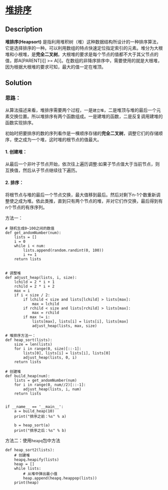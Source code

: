 # [堆排序][title]

## Description
**堆排序(Heapsort)** 是指利用堆积树（堆）这种数据结构所设计的一种排序算法，它是选择排序的一种。可以利用数组的特点快速定位指定索引的元素。堆分为大根堆和小根堆，是**完全二叉树**。大根堆的要求是每个节点的值都不大于其父节点的值，即A[PARENT[i]] >= A[i]。在数组的非降序排序中，需要使用的就是大根堆，因为根据大根堆的要求可知，最大的值一定在堆顶。

## Solution
### 思路：
从算法描述来看，堆排序需要两个过程，一是`建立堆`，二是堆顶与堆的最后一个元素交换位置。所以堆排序有两个函数组成。一是建堆的函数，二是反复调用建堆的函数实现排序。

初始时把要排序的数的序列看作是一棵顺序存储的**完全二叉树**，调整它们的存储顺序，使之成为一个堆，这时堆的根节点的值最大。

#### 1. 创建堆：
从最后一个非叶子节点开始，依次往上遍历调整:如果子节点值大于当前节点，则互换值，然后从子节点继续往下遍历。
 
#### 2. 排序：
将根节点与堆的最后一个节点交换，最大值移到最后。然后对剩下n-1个数重新调整使之成为堆。依此类推，直到只有两个节点的堆，并对它们作交换，最后得到有n个节点的有序序列。

方法一：
```
# 随机生成0~100之间的数值
def get_andomNumber(num):
    lists = []
    i = 0
    while i < num:
        lists.append(random.randint(0, 100))
        i += 1
    return lists


# 调整堆
def adjust_heap(lists, i, size):
    lchild = 2 * i + 1
    rchild = 2 * i + 2
    max = i
    if i < size / 2:
        if lchild < size and lists[lchild] > lists[max]:
            max = lchild
        if rchild < size and lists[rchild] > lists[max]:
            max = rchild
        if max != i:
            lists[max], lists[i] = lists[i], lists[max]
            adjust_heap(lists, max, size)

# 堆排序方法一：
def heap_sort(lists):
    size = len(lists)
    for i in range(0, size)[::-1]:
        lists[0], lists[i] = lists[i], lists[0]
        adjust_heap(lists, 0, i)
    return lists

# 创建堆
def build_heap(num):
    lists = get_andomNumber(num)
    for i in range(0, num//2)[::-1]:
        adjust_heap(lists, i, num)
    return lists


if __name__ == '__main__':
    a = build_heap(10)
    print("排序之前：%s" % a)

    b = heap_sort(a)
    print("排序之后：%s" % b)
```

方法二：使用`heapq`包中方法
```
def heap_sort2(lists):
    # 创建堆
    heapq.heapify(lists)
    heap = []
    while lists:
        # 从堆中弹出最小值
        heap.append(heapq.heappop(lists))
    print(heap)

```
[title]: https://github.com/mantoudev/algorithms-practice/blob/master/02_Others/0-3.%20%E5%A0%86%E6%8E%92%E5%BA%8F/README.md
